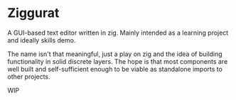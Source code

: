 # Ziggurat
A GUI-based text editor written in zig. Mainly intended as a learning project and ideally skills demo.

The name isn't that meaningful, just a play on zig and the idea of building functionality in solid discrete layers. The hope is that most components are well built and self-sufficient enough to be viable as standalone imports to other projects. 

WIP